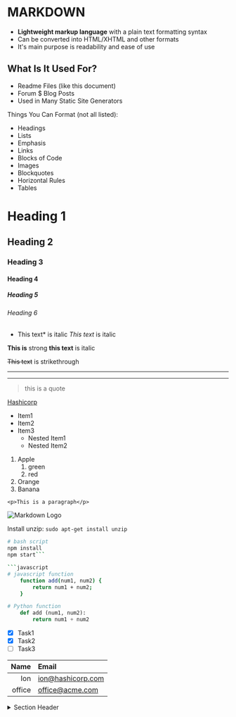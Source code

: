 # MARKDOWN
- **Lightweight markup language** with a plain text formatting syntax
- Can be converted into HTML/XHTML and other formats
- It's main purpose is readability and ease of use


## What Is It Used For?
- Readme Files (like this document)
- Forum $ Blog Posts
- Used in Many Static Site Generators

Things You Can Format (not all listed):
- Headings
- Lists
- Emphasis
- Links
- Blocks of Code
- Images
- Blockquotes
- Horizontal Rules
- Tables

<!-- Headings -->
# Heading 1
## Heading 2
### Heading 3
#### Heading 4
##### Heading 5
###### Heading 6

<!-- Italics -->
* This text* is italic
_This text_ is italic

<!-- Strong -->
**This is** strong
__this text__ is italic

<!-- Strikethrough -->
~~This text~~ is strikethrough

<!-- Horizontal Rule -->
---
____

<!-- Blockquote -->
> this is a quote

<!-- Links -->
[Hashicorp](http://hashicorp.com)

<!-- Unordered Lists -->
* Item1
* Item2
* Item3
  * Nested Item1
  * Nested Item2

<!-- Tables of contents -->
1. Apple
   1. green
   2. red
2. Orange
3. Banana

<!-- Inline Code Block -->
`<p>This is a paragraph</p>`

<!-- Images -->
![Markdown Logo](https://www.hashicorp.com/favicon.svg)


<!-- Github Markdow -->

Install unzip: `sudo apt-get install unzip`

<!-- Code Blocks -->

```bash
# bash script
npm install
npm start```

```javascript
# javascript function
    function add(num1, num2) {
        return num1 + num2;
    }
```

```python
# Python function
    def add (num1, num2):
        return num1 + num2
```

<!-- Task Lists -->
* [x] Task1
* [x] Task2
* [ ] Task3 

<!-- Tables -->
| Name | Email |
| ----: | :----- |
| Ion   | ion@hashicorp.com |
| office | office@acme.com |


<details>
    <summary> Section Header</summary>
    Section BODY
    - item1
    - item2


<!-- Foot notes -->

[^1]: By Ion Ermurachi
